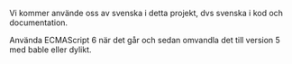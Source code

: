 Vi kommer använde oss av svenska i detta projekt, dvs svenska i kod och documentation.

Använda ECMAScript 6 när det går och sedan omvandla det till version 5 med bable eller dylikt.

